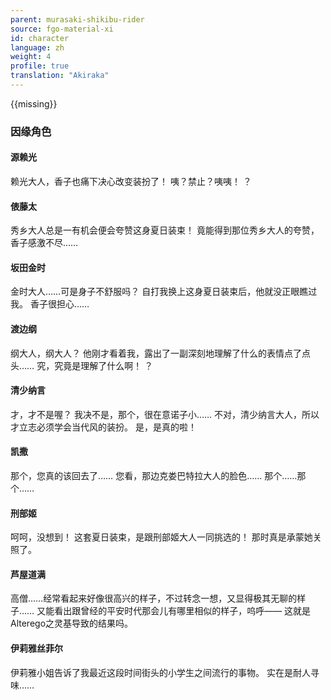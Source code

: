 ```yaml
---
parent: murasaki-shikibu-rider
source: fgo-material-xi
id: character
language: zh
weight: 4
profile: true
translation: "Akiraka"
---
```


{{missing}}

### 因缘角色

#### 源赖光

赖光大人，香子也痛下决心改变装扮了！
咦？禁止？咦咦！ ？

#### 俵藤太

秀乡大人总是一有机会便会夸赞这身夏日装束！
竟能得到那位秀乡大人的夸赞，香子感激不尽……

#### 坂田金时

金时大人……可是身子不舒服吗？
自打我换上这身夏日装束后，他就没正眼瞧过我。
香子很担心……

#### 渡边纲

纲大人，纲大人？
他刚才看着我，露出了一副深刻地理解了什么的表情点了点头……
究，究竟是理解了什么啊！ ？

#### 清少纳言

才，才不是喔？
我决不是，那个，很在意诺子小……
不对，清少纳言大人，所以才立志必须学会当代风的装扮。
是，是真的啦！

#### 凯撒

那个，您真的该回去了……
您看，那边克娄巴特拉大人的脸色……
那个……那个……

#### 刑部姬

呵呵，没想到！
这套夏日装束，是跟刑部姬大人一同挑选的！
那时真是承蒙她关照了。

#### 芦屋道满

高僧……经常看起来好像很高兴的样子，不过转念一想，又显得极其无聊的样子……
又能看出跟曾经的平安时代那会儿有哪里相似的样子，呜呼——
这就是Alterego之灵基导致的结果吗。

#### 伊莉雅丝菲尔

伊莉雅小姐告诉了我最近这段时间街头的小学生之间流行的事物。
实在是耐人寻味……
